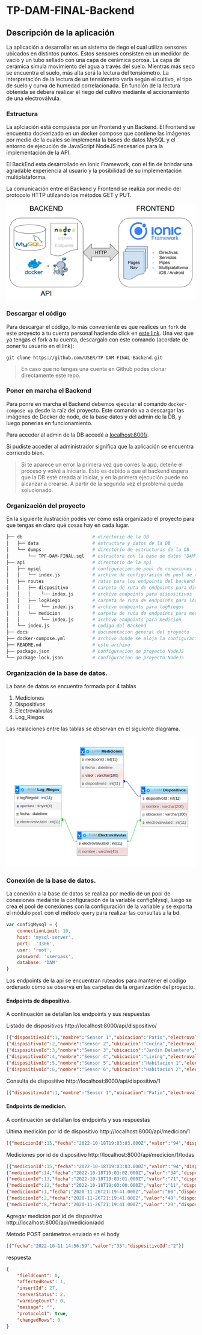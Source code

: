 # TP-DAM-FINAL-Backend

## Descripción de la aplicación 

La aplicación a desarrollar es un sistema de riego el cual utiliza sensores ubicados en distintos puntos.
Estos sensores consisten en un medidor de vacío y un tubo sellado con una capa de cerámica porosa.
La capa de cerámica simula movimiento del agua a través del suelo. Mientras más seco se encuentra el suelo, más alta será la lectura del tensiómetro.
La interpretación de la lectura de un tensiómetro varía según el cultivo, el tipo de suelo y curva de humedad correlacionada. 
En función de la lectura obtenida se debera realizar el riego del cultivo mediante el accionamiento de una electroválvula.

### Estructura

La aplciación está compuesta por un Frontend y un Backend. El Frontend se encuentra dockerizado en un docker compose que contiene las imágenes por medio de la cuales se implementa la bases de datos MySQL y el entorno de ejecución de JavaScript NodeJS necesarios para la implementación de la API. 

El BackEnd esta desarrollado en Ionic Framework, con el fin de brindar una agradable experiencia al usuario y la posibilidad de su implementación multiplataforma.

La comunicación entre el Backend y Frontend se realiza por medio del protocolo HTTP utilzando los métodos GET y PUT.


   ![](docs/DAM-estructura.png)
   
### Descargar el código

Para descargar el código, lo más conveniente es que realices un `fork` de este proyecto a tu cuenta personal haciendo click en [este link](https://github.com/chelogithub/TP-DAM-FINAL-Backend/fork). Una vez que ya tengas el fork a tu cuenta, descargalo con este comando (acordate de poner tu usuario en el link):

```
git clone https://github.com/USER/TP-DAM-FINAL-Backend.git
```

> En caso que no tengas una cuenta en Github podes clonar directamente este repo.

### Poner en marcha el Backend

Para ponre en marcha el Backend debemos ejecutar  el comando `docker-compose up` desde la raíz del proyecto. Este comando va a descargar las imágenes de Docker de node, de la base datos y del admin de la DB, y luego ponerlas en funcionamiento. 

Para acceder al admin de la DB accedé a [localhost:8001/](http://localhost:8001/). 

Si pudiste acceder al administrador significa que la aplicación se encuentra corriendo bien. 

> Si te aparece un error la primera vez que corres la app, deteńe el proceso y volvé a iniciarla. Esto es debido a que el backend espera que la DB esté creada al iniciar, y en la primera ejecución puede no alcanzar a crearse. A partir de la segunda vez el problema queda solucionado.

</details>

### Organización del proyecto

En la siguiente ilustración podés ver cómo está organizado el proyecto para que tengas en claro qué cosas hay en cada lugar.

```sh
├── db                          # directorio de la DB
│   ├── data                    # estructura y datos de la DB
│   └── dumps                   # directorio de estructuras de la DB
│       └── TPF-DAM-FINAL.sql   # estructura con la base de datos "DAM"
├── api                         # directorio de la api
│   ├── mysql                   # configuraciòn de pool de conexiones a la db
│   │   └── index.js            # archivo de configuraciòn de pool de conexiones a la db
│   ├── routes                  # rutas para los endpoints del backend
│   │   ├── dispositivo         # carpeta de ruta de endpoints para dispositivos
│   │   │    └── index.js       # archivo endpoints para dispositivos
│   │   ├── logRiego            # carpeta de ruta de endpoints para logRiegos
│   │   │    └── index.js       # archivo endpoints para logRiegos
│   │   └── medicion            # carpeta de ruta de endpoints para medicion
│   │        └── index.js       # archivo endpoints para medicion
│   └── index.js                # codigo del Backend 
├── docs                        # documentacion general del proyecto
├── docker-compose.yml          # archivo donde se aloja la configuracion completa de docker
├── README.md                   # este archivo
├── package.json                # configuracion de proyecto NodeJS
└── package-lock.json           # configuracion de proyecto NodeJS
```

### Organización de la base de datos.

La base de datos se encuentra formada por 4 tablas
                
1. Mediciones
2. Dispositivos
3. Electrovalvulas
4. Log_Riegos

Las realaciones entre las tablas se observan en el siguiente diagrama.

   ![](docs/DAM-bd-relaciones.png)
   
### Conexión de la base de datos.

La conexión a la base de datos se realiza por medio de un pool de conexiones medainte la configuración de la variable configMysql, luego se crea el pool de conexiones con la configuración de la variable y se exporta el módulo `pool` con el método `query` para realizar las consultas a la bd.

```js
var configMysql = {
    connectionLimit: 10,      
    host: 'mysql-server',
    port:  '3306',
    user: 'root',
    password: 'userpass',
    database: 'DAM'
}
```
Los endpoints de la api se encuentran ruteados para mantener el código ordenado como se observa en las carpetas de la organización del proyecto.

#### Endpoints de dispositivo.

A continuación se detallan los endpoints y sus respuestas

Listado de dispositivos http://localhost:8000/api/dispositivo/
```json
[{"dispositivoId":1,"nombre":"Sensor 1","ubicacion":"Patio","electrovalvulaId":1},
{"dispositivoId":2,"nombre":"Sensor 2","ubicacion":"Cocina","electrovalvulaId":2},
{"dispositivoId":3,"nombre":"Sensor 3","ubicacion":"Jardin Delantero","electrovalvulaId":3},
{"dispositivoId":4,"nombre":"Sensor 4","ubicacion":"Living","electrovalvulaId":4},
{"dispositivoId":5,"nombre":"Sensor 5","ubicacion":"Habitacion 1","electrovalvulaId":5},
{"dispositivoId":6,"nombre":"Sensor 6","ubicacion":"Habitacion 2","electrovalvulaId":6}]
```
Consulta de dispositivo http://localhost:8000/api/dispositivo/1

```json
[{"dispositivoId":1,"nombre":"Sensor 1","ubicacion":"Patio","electrovalvulaId":1},
```

#### Endpoints de medicion.

A continuación se detallan los endpoints y sus respuestas

Ultima medición por id de dispositivo http://localhost:8000/api/medicion/1
```json
[{"medicionId":15,"fecha":"2022-10-18T19:03:03.000Z","valor":"94","dispositivoId":1}]
```
Mediciones por id de dispositivo http://localhost:8000/api/medicion/1/todas

```json
[{"medicionId":15,"fecha":"2022-10-18T19:03:03.000Z","valor":"94","dispositivoId":1},
{"medicionId":14,"fecha":"2022-10-18T19:03:02.000Z","valor":"34","dispositivoId":1},
{"medicionId":13,"fecha":"2022-10-18T19:03:01.000Z","valor":"71","dispositivoId":1},
{"medicionId":12,"fecha":"2022-10-18T19:03:00.000Z","valor":"11","dispositivoId":1},
{"medicionId":1,"fecha":"2020-11-26T21:19:41.000Z","valor":"60","dispositivoId":1},
{"medicionId":2,"fecha":"2020-11-26T21:19:41.000Z","valor":"40","dispositivoId":1},
{"medicionId":8,"fecha":"2020-11-26T21:19:41.000Z","valor":"20","dispositivoId":1}]
```
Agregar medición por id de dispositivo http://localhost:8000/api/medicion/add

Metodo POST parámetros enviado en el body

```json
[{"fecha":"2022-10-11 14:56:59","valor":"35","dispositivoId":"2"}]
```

respuesta
```json
{
    "fieldCount": 0,
    "affectedRows": 1,
    "insertId": 27,
    "serverStatus": 2,
    "warningCount": 0,
    "message": "",
    "protocol41": true,
    "changedRows": 0
}
```
